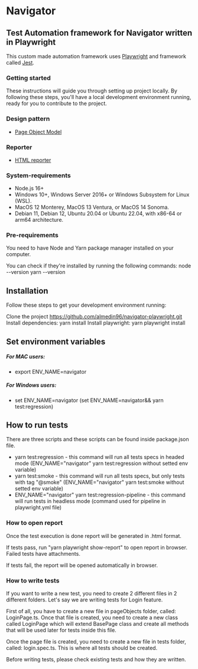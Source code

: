 # Navigator

## Test Automation framework for Navigator written in Playwright

This custom made automation framework uses [Playwright](https://playwright.dev/) and framework called [Jest](https://jestjs.io/).


### Getting started
These instructions will guide you through setting up project locally. By following these steps, you'll have a local development environment running, ready for you to contribute to the project.


### Design pattern

- [Page Object Model](https://www.guru99.com/page-object-model-pom-page-factory-in-selenium-ultimate-guide.html)


### Reporter

- [HTML reporter](https://playwright.dev/docs/test-reporters#html-reporter)


### System-requirements

- Node.js 16+
- Windows 10+, Windows Server 2016+ or Windows Subsystem for Linux (WSL).
- MacOS 12 Monterey, MacOS 13 Ventura, or MacOS 14 Sonoma.
- Debian 11, Debian 12, Ubuntu 20.04 or Ubuntu 22.04, with x86-64 or arm64 architecture.


### Pre-requirements
You need to have Node and Yarn package manager installed on your computer.

You can check if they're installed by running the following commands:
node --version
yarn --version


## Installation
Follow these steps to get your development environment running:

Clone the project https://github.com/almedin96/navigator-playwright.git
Install dependencies: yarn install
Install playwright: yarn playwright install


## Set environment variables

##### For MAC users:

- export ENV_NAME=navigator

##### For Windows users:

- set ENV_NAME=navigator (set ENV_NAME=navigator&& yarn test:regression)


## How to run tests

There are three scripts and these scripts can be found inside package.json file.

- yarn test:regression - this command will run all tests specs in headed mode (ENV_NAME="navigator" yarn test:regression without setted env variable)
- yarn test:smoke - this command will run all tests specs, but only tests with tag "@smoke" (ENV_NAME="navigator" yarn test:smoke without setted env variable)
- ENV_NAME="navigator" yarn test:regression-pipeline - this command will run tests in headless mode (command used for pipeline in playwright.yml file)


### How to open report

Once the test execution is done report will be generated in .html format.

If tests pass, run "yarn playwright show-report" to open report in browser. Failed tests have attachments.

If tests fail, the report will be opened automatically in browser.


### How to write tests

If you want to write a new test, you need to create 2 different files in 2 different folders. Let's say we are writing tests for Login feature.

First of all, you have to create a new file in pageObjects folder, called: LoginPage.ts. Once that file is created, you need to create a new class called LoginPage which will extend BasePage class and create all methods that will be used later for tests inside this file.

Once the page file is created, you need to create a new file in tests folder, called: login.spec.ts. This is where all tests should be created.

Before writing tests, please check existing tests and how they are written.